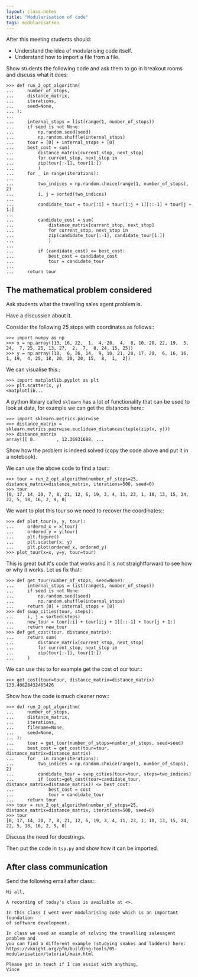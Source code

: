 ```yaml
---
layout: class-notes
title: "Modularisation of code"
tags: modularisation
---
```


After this meeting students should:

- Understand the idea of modularising code itself.
- Understand how to import a file from a file.

Show students the following code and ask them to go in breakout rooms and
discuss what it does:

    >>> def run_2_opt_algorithm(
    ...     number_of_stops,
    ...     distance_matrix,
    ...     iterations,
    ...     seed=None,
    ... ):
    ...
    ...     internal_stops = list(range(1, number_of_stops))
    ...     if seed is not None:
    ...         np.random.seed(seed)
    ...         np.random.shuffle(internal_stops)
    ...     tour = [0] + internal_stops + [0]
    ...     best_cost = sum(
    ...         distance_matrix[current_stop, next_stop]
    ...         for current_stop, next_stop in
    ...         zip(tour[:-1], tour[1:])
    ...         )
    ...     for _ in range(iterations):
    ...
    ...         two_indices = np.random.choice(range(1, number_of_stops), 2)
    ...         i, j = sorted(two_indices)
    ...
    ...         candidate_tour = tour[:i] + tour[i:j + 1][::-1] + tour[j + 1:]
    ...
    ...         candidate_cost = sum(
    ...             distance_matrix[current_stop, next_stop]
    ...             for current_stop, next_stop in
    ...             zip(candidate_tour[:-1], candidate_tour[1:])
    ...             )
    ...
    ...         if (candidate_cost) <= best_cost:
    ...             best_cost = candidate_cost
    ...             tour = candidate_tour
    ...
    ...     return tour

## The mathematical problem considered

Ask students what the travelling sales agent problem is.

Have a discussion about it.

Consider the following 25 stops with coordinates as follows::

    >>> import numpy as np
    >>> x = np.array([13, 16, 22,  1,  4, 28,  4,  8, 10, 20, 22, 19,  5, 24,  7, 25, 25, 13, 27,  2,  7,  8, 24, 15, 25])
    >>> y = np.array([18,  6, 26, 14,  9, 10, 21, 20, 17, 20,  6, 16, 16,  1, 19,  4, 25, 18, 20, 20, 20, 15,  8,  1,  2])

We can visualise this::

    >>> import matplotlib.pyplot as plt
    >>> plt.scatter(x, y)
    <matplotlib...

A python library called `sklearn` has a lot of functionality that can be
used to look at data, for example we can get the distances here::

    >>> import sklearn.metrics.pairwise
    >>> distance_matrix = sklearn.metrics.pairwise.euclidean_distances(tuple(zip(x, y)))
    >>> distance_matrix
    array([[ 0.        , 12.36931688, ...

Show how the problem is indeed solved (copy the code above and put it in a
notebook).

We can use the above code to find a tour::

    >>> tour = run_2_opt_algorithm(number_of_stops=25, distance_matrix=distance_matrix, iterations=500, seed=0)
    >>> tour
    [0, 17, 14, 20, 7, 8, 21, 12, 6, 19, 3, 4, 11, 23, 1, 10, 13, 15, 24, 22, 5, 18, 16, 2, 9, 0]

We want to plot this tour so we need to recover the coordinates::

    >>> def plot_tour(x, y, tour):
    ...     ordered_x = x[tour]
    ...     ordered_y = y[tour]
    ...     plt.figure()
    ...     plt.scatter(x, y)
    ...     plt.plot(ordered_x, ordered_y)
    >>> plot_tour(x=x, y=y, tour=tour)

This is great but it's code that works and it is not straightforward to see
how or why it works. Let us fix that::

    >>> def get_tour(number_of_stops, seed=None):
    ...     internal_stops = list(range(1, number_of_stops))
    ...     if seed is not None:
    ...         np.random.seed(seed)
    ...         np.random.shuffle(internal_stops)
    ...     return [0] + internal_stops + [0]
    >>> def swap_cities(tour, steps):
    ...     i, j = sorted(steps)
    ...     new_tour = tour[:i] + tour[i:j + 1][::-1] + tour[j + 1:]
    ...     return new_tour
    >>> def get_cost(tour, distance_matrix):
    ...     return sum(
    ...         distance_matrix[current_stop, next_stop]
    ...         for current_stop, next_stop in
    ...         zip(tour[:-1], tour[1:])
    ...     )

We can use this to for example get the cost of our tour::

    >>> get_cost(tour=tour, distance_matrix=distance_matrix)
    133.40828432465426

Show how the code is much cleaner now::

    >>> def run_2_opt_algorithm(
    ...     number_of_stops,
    ...     distance_matrix,
    ...     iterations,
    ...     filename=None,
    ...     seed=None,
    ... ):
    ...     tour = get_tour(number_of_stops=number_of_stops, seed=seed)
    ...     best_cost = get_cost(tour=tour, distance_matrix=distance_matrix)
    ...     for _ in range(iterations):
    ...         two_indices = np.random.choice(range(1, number_of_stops), 2)
    ...         candidate_tour = swap_cities(tour=tour, steps=two_indices)
    ...         if (cost:=get_cost(tour=candidate_tour, distance_matrix=distance_matrix)) <= best_cost:
    ...             best_cost = cost
    ...             tour = candidate_tour
    ...     return tour
    >>> tour = run_2_opt_algorithm(number_of_stops=25, distance_matrix=distance_matrix, iterations=500, seed=0)
    >>> tour
    [0, 17, 14, 20, 7, 8, 21, 12, 6, 19, 3, 4, 11, 23, 1, 10, 13, 15, 24, 22, 5, 18, 16, 2, 9, 0]

Discuss the need for docstrings.

Then put the code in `tsp.py` and show how it can be imported.

## After class communication

Send the following email after class::

    Hi all,

    A recording of today's class is available at <>.

    In this class I went over modularising code which is an important foundation
    of software development.

    In class we used an example of solving the travelling salesagent problem and
    you can find a different example (studying snakes and ladders) here:
    https://vknight.org/pfm/building-tools/05-modularisation/tutorial/main.html

    Please get in touch if I can assist with anything,
    Vince
